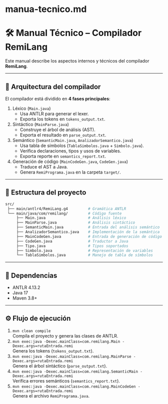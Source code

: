 # manua-tecnico.md

# 🛠️ Manual Técnico – Compilador RemiLang

Este manual describe los aspectos internos y técnicos del compilador **RemiLang**.

---

## 📐 Arquitectura del compilador

El compilador está dividido en **4 fases principales**:

1. Léxico (`Main.java`)
     * Usa ANTLR para generar el lexer.
     * Exporta los tokens en `tokens_output.txt`.
2. Sintáctico (`MainParse.java`)
     * Construye el árbol de análisis (AST).
     * Exporta el resultado en `parse_output.txt`.
3. Semántico (`SemanticMain.java`, `AnalizadorSemantico.java`)
     * Usa tabla de símbolos (`TablaSimbolos.java` + `Simbolo.java`).
     * Verifica declaraciones, tipos y usos de variables.
     * Exporta reporte en `semantics_report.txt`.
4. Generación de código (`MainCodeGen.java`, `CodeGen.java`)
     * Traduce el AST a Java.
     * Genera `RemiPrograma.java` en la carpeta `target/`.

---

## 📂 Estructura del proyecto
```bash
src/
 ├── main/antlr4/RemiLang.g4         # Gramática ANTLR
 └── main/java/com/remilang/         # Código fuente
     ├── Main.java                   # Análisis léxico
     ├── MainParse.java              # Análisis sintáctico
     ├── SemanticMain.java           # Entrada del análisis semántico
     ├── AnalizadorSemantico.java    # Implementación de la semántica
     ├── MainCodeGen.java            # Entrada de generación de código
     ├── CodeGen.java                # Traductor a Java
     ├── Tipo.java                   # Tipos soportados
     ├── Simbolo.java                # Representación de variables
     └── TablaSimbolos.java          # Manejo de tabla de símbolos
```

---

## 🔧 Dependencias

* ANTLR 4.13.2
* Java 17
* Maven 3.8+

---

## ⚙️ Flujo de ejecución

1. `mvn clean compile` <br>
     Compila el proyecto y genera las clases de ANTLR.
2. `mvn exec:java -Dexec.mainClass=com.remilang.Main -Dexec.args=rutaEntrada.remi`<br>
     Genera los tokens (`tokens_output.txt`).
3. `mvn exec:java -Dexec.mainClass=com.remilang.MainParse -Dexec.args=rutaEntrada.remi`<br>
     Genera el árbol sintáctico (`parse_output.txt`).
4. `mvn exec:java -Dexec.mainClass=com.remilang.SemanticMain -Dexec.args=rutaEntrada.remi`<br>
     Verifica errores semánticos (`semantics_report.txt`).
5. `mvn exec:java -Dexec.mainClass=com.remilang.MainCodeGen -Dexec.args=rutaEntrada.remi`<br>
     Genera el archivo `RemiPrograma.java`.